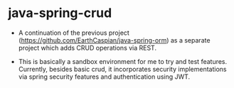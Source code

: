 # java-spring-crud

- A continuation of the previous project (https://github.com/EarthCaspian/java-spring-orm) as a separate project which adds CRUD operations via REST.

- This is basically a sandbox environment for me to try and test features. Currently, besides basic crud, it incorporates security implementations via spring security features and authentication using JWT.
